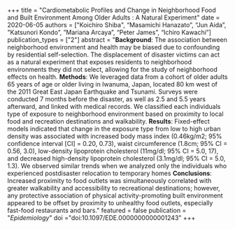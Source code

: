 +++
title = "Cardiometabolic Profiles and Change in Neighborhood Food and Built Environment Among Older Adults : A Natural Experiment"
date = 2020-06-05
authors = ["Koichiro Shiba", “Masamichi Hanazato”, “Jun Aida”, "Katsunori Kondo”, ”Mariana Arcaya”, “Peter James”, “Ichiro Kawachi”]
publication\_types = ["2"]
abstract = "**Background**: The association between neighborhood environment and health may be biased due to confounding by residential self-selection. The displacement of disaster victims can act as a natural experiment that exposes residents to neighborhood environments they did not select, allowing for the study of neighborhood effects on health.  **Methods**: We leveraged data from a cohort of older adults 65 years of age or older living in Iwanuma, Japan, located 80 km west of the 2011 Great East Japan Earthquake and Tsunami. Surveys were conducted 7 months before the disaster, as well as 2.5 and 5.5 years afterward, and linked with medical records. We classified each individuals type of exposure to neighborhood environment based on proximity to local food and recreation destinations and walkability.  **Results**: Fixed-effect models indicated that change in the exposure type from low to high urban density was associated with increased body mass index (0.46kg/m2; 95% confidence interval [CI] = 0.20, 0.73), waist circumference (1.8cm; 95% CI = 0.56, 3.0), low-density lipoprotein cholesterol (11mg/dl; 95% CI = 5.0, 17), and decreased high-density lipoprotein cholesterol (3.1mg/dl; 95% CI = 5.0, 1.3). We observed similar trends when we analyzed only the individuals who experienced postdisaster relocation to temporary homes **Conclusions**: Increased proximity to food outlets was simultaneously correlated with greater walkability and accessibility to recreational destinations; however, any protective association of physical activity-promoting built environment appeared to be offset by proximity to unhealthy food outlets, especially fast-food restaurants and bars."
featured = false
publication = "*Epidemiology*"
doi ="doi:10.1097/EDE.0000000000001243"
+++

